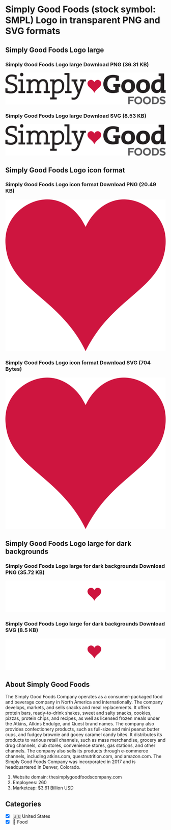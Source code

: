 # Simply Good Foods (stock symbol: SMPL) Logo in transparent PNG and SVG formats

## Simply Good Foods Logo large

### Simply Good Foods Logo large Download PNG (36.31 KB)

![Simply Good Foods Logo large Download PNG (36.31 KB)](/img/orig/SMPL_BIG-69362b4c.png)

### Simply Good Foods Logo large Download SVG (8.53 KB)

![Simply Good Foods Logo large Download SVG (8.53 KB)](/img/orig/SMPL_BIG-f203833b.svg)

## Simply Good Foods Logo icon format

### Simply Good Foods Logo icon format Download PNG (20.49 KB)

![Simply Good Foods Logo icon format Download PNG (20.49 KB)](/img/orig/SMPL-54606b94.png)

### Simply Good Foods Logo icon format Download SVG (704 Bytes)

![Simply Good Foods Logo icon format Download SVG (704 Bytes)](/img/orig/SMPL-9df58080.svg)

## Simply Good Foods Logo large for dark backgrounds

### Simply Good Foods Logo large for dark backgrounds Download PNG (35.72 KB)

![Simply Good Foods Logo large for dark backgrounds Download PNG (35.72 KB)](/img/orig/SMPL_BIG.D-c8bb4537.png)

### Simply Good Foods Logo large for dark backgrounds Download SVG (8.5 KB)

![Simply Good Foods Logo large for dark backgrounds Download SVG (8.5 KB)](/img/orig/SMPL_BIG.D-c8f5d9ad.svg)

## About Simply Good Foods

The Simply Good Foods Company operates as a consumer-packaged food and beverage company in North America and internationally. The company develops, markets, and sells snacks and meal replacements. It offers protein bars, ready-to-drink shakes, sweet and salty snacks, cookies, pizzas, protein chips, and recipes, as well as licensed frozen meals under the Atkins, Atkins Endulge, and Quest brand names. The company also provides confectionery products, such as full-size and mini peanut butter cups, and fudgey brownie and gooey caramel candy bites. It distributes its products to various retail channels, such as mass merchandise, grocery and drug channels, club stores, convenience stores, gas stations, and other channels. The company also sells its products through e-commerce channels, including atkins.com, questnutrition.com, and amazon.com. The Simply Good Foods Company was incorporated in 2017 and is headquartered in Denver, Colorado.

1. Website domain: thesimplygoodfoodscompany.com
2. Employees: 260
3. Marketcap: $3.61 Billion USD


## Categories
- [x] 🇺🇸 United States
- [x] 🍴 Food
